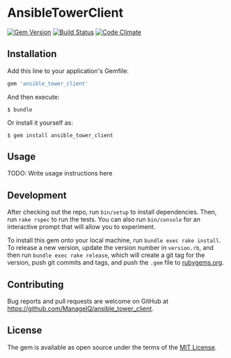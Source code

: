 # AnsibleTowerClient

[![Gem Version](https://badge.fury.io/rb/ansible_tower_client.svg)](http://badge.fury.io/rb/ansible_tower_client)
[![Build Status](https://travis-ci.org/ManageIQ/ansible_tower_client.svg)](https://travis-ci.org/ManageIQ/ansible_tower_client)
[![Code Climate](https://codeclimate.com/github/ManageIQ/ansible_tower_client/badges/gpa.svg)](https://codeclimate.com/github/ManageIQ/ansible_tower_client)

## Installation

Add this line to your application's Gemfile:

```ruby
gem 'ansible_tower_client'
```

And then execute:

    $ bundle

Or install it yourself as:

    $ gem install ansible_tower_client

## Usage

TODO: Write usage instructions here

## Development

After checking out the repo, run `bin/setup` to install dependencies. Then, run `rake rspec` to run the tests. You can also run `bin/console` for an interactive prompt that will allow you to experiment.

To install this gem onto your local machine, run `bundle exec rake install`. To release a new version, update the version number in `version.rb`, and then run `bundle exec rake release`, which will create a git tag for the version, push git commits and tags, and push the `.gem` file to [rubygems.org](https://rubygems.org).

## Contributing

Bug reports and pull requests are welcome on GitHub at https://github.com/ManageIQ/ansible_tower_client.

## License

The gem is available as open source under the terms of the [MIT License](http://opensource.org/licenses/MIT).
